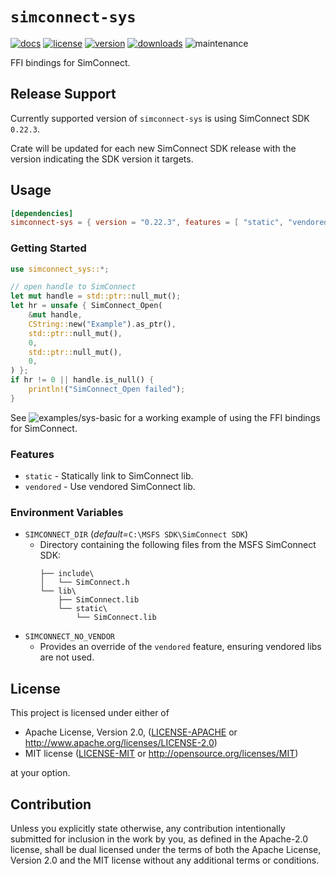 # `simconnect-sys`
[![docs](https://img.shields.io/docsrs/simconnect-sys?style=for-the-badge&logo=rust)](https://docs.rs/crate/simconnect-sys/latest)
[![license](https://img.shields.io/crates/l/simconnect-sys?style=for-the-badge)](https://crates.io/crates/simconnect-sys)
[![version](https://img.shields.io/crates/v/simconnect-sys?style=for-the-badge)](https://crates.io/crates/simconnect-sys)
[![downloads](https://img.shields.io/crates/d/simconnect-sys?style=for-the-badge)](https://crates.io/crates/simconnect-sys)
<picture><img alt="maintenance" src="https://img.shields.io/maintenance/active%20development/2023?style=for-the-badge"></picture>

FFI bindings for SimConnect. 

## Release Support 

Currently supported version of `simconnect-sys` is using SimConnect SDK `0.22.3`.

Crate will be updated for each new SimConnect SDK release with the version indicating the SDK version it targets.

## Usage

```toml
[dependencies]
simconnect-sys = { version = "0.22.3", features = [ "static", "vendored" ] }
```

### Getting Started

```rust
use simconnect_sys::*;

// open handle to SimConnect
let mut handle = std::ptr::null_mut();
let hr = unsafe { SimConnect_Open(
	&mut handle,
    CString::new("Example").as_ptr(),
    std::ptr::null_mut(),
    0,
    std::ptr::null_mut(),
    0,
) };
if hr != 0 || handle.is_null() {
	println!("SimConnect_Open failed");
}
```

See ![examples/sys-basic](https://github.com/jcramb/simconnect-rs/tree/main/examples/sys-basic) for a working example of using the FFI bindings for SimConnect.

### Features

* `static` - Statically link to SimConnect lib.
* `vendored` - Use vendored SimConnect lib.

### Environment Variables

* `SIMCONNECT_DIR` (_default=_`C:\MSFS SDK\SimConnect SDK`)
	* Directory containing the following files from the MSFS SimConnect SDK:
		```
        ├── include\
        │   └── SimConnect.h
        └── lib\
            ├── SimConnect.lib
     	    └── static\
                └── SimConnect.lib          
        ```
* `SIMCONNECT_NO_VENDOR` 
	* Provides an override of the `vendored` feature, ensuring vendored libs are not used. 

## License

This project is licensed under either of

 * Apache License, Version 2.0, ([LICENSE-APACHE](LICENSE-APACHE) or
   http://www.apache.org/licenses/LICENSE-2.0)
 * MIT license ([LICENSE-MIT](LICENSE-MIT) or
   http://opensource.org/licenses/MIT)

at your option.

## Contribution

Unless you explicitly state otherwise, any contribution intentionally
submitted for inclusion in the work by you, as defined in the Apache-2.0
license, shall be dual licensed under the terms of both the Apache License,
Version 2.0 and the MIT license without any additional terms or conditions.